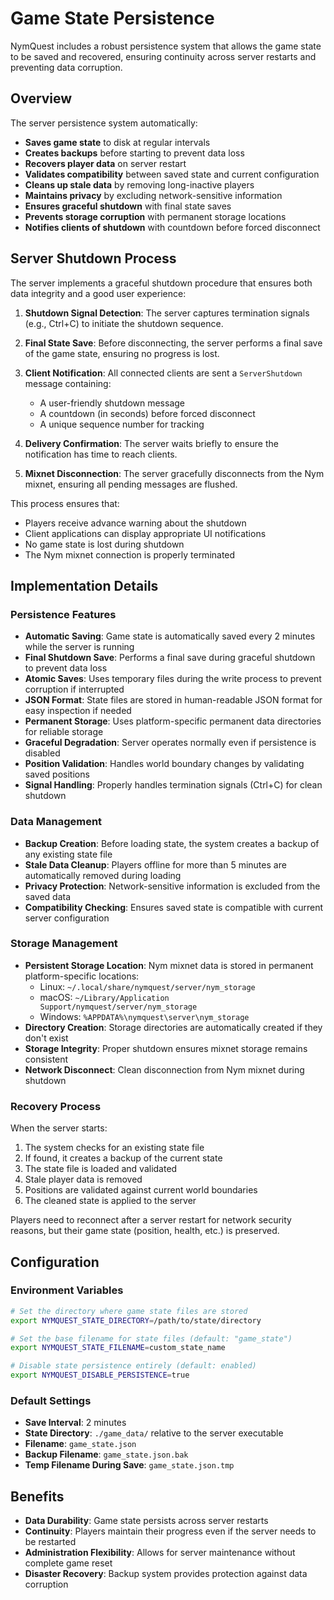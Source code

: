 # Game State Persistence

NymQuest includes a robust persistence system that allows the game state to be saved and recovered, ensuring continuity across server restarts and preventing data corruption.

## Overview

The server persistence system automatically:
- **Saves game state** to disk at regular intervals
- **Creates backups** before starting to prevent data loss
- **Recovers player data** on server restart
- **Validates compatibility** between saved state and current configuration
- **Cleans up stale data** by removing long-inactive players
- **Maintains privacy** by excluding network-sensitive information
- **Ensures graceful shutdown** with final state saves
- **Prevents storage corruption** with permanent storage locations
- **Notifies clients of shutdown** with countdown before forced disconnect

## Server Shutdown Process

The server implements a graceful shutdown procedure that ensures both data integrity and a good user experience:

1. **Shutdown Signal Detection**: The server captures termination signals (e.g., Ctrl+C) to initiate the shutdown sequence.

2. **Final State Save**: Before disconnecting, the server performs a final save of the game state, ensuring no progress is lost.

3. **Client Notification**: All connected clients are sent a `ServerShutdown` message containing:
   - A user-friendly shutdown message
   - A countdown (in seconds) before forced disconnect
   - A unique sequence number for tracking

4. **Delivery Confirmation**: The server waits briefly to ensure the notification has time to reach clients.

5. **Mixnet Disconnection**: The server gracefully disconnects from the Nym mixnet, ensuring all pending messages are flushed.

This process ensures that:
- Players receive advance warning about the shutdown
- Client applications can display appropriate UI notifications
- No game state is lost during shutdown
- The Nym mixnet connection is properly terminated

## Implementation Details

### Persistence Features

- **Automatic Saving**: Game state is automatically saved every 2 minutes while the server is running
- **Final Shutdown Save**: Performs a final save during graceful shutdown to prevent data loss
- **Atomic Saves**: Uses temporary files during the write process to prevent corruption if interrupted
- **JSON Format**: State files are stored in human-readable JSON format for easy inspection if needed
- **Permanent Storage**: Uses platform-specific permanent data directories for reliable storage
- **Graceful Degradation**: Server operates normally even if persistence is disabled
- **Position Validation**: Handles world boundary changes by validating saved positions
- **Signal Handling**: Properly handles termination signals (Ctrl+C) for clean shutdown

### Data Management

- **Backup Creation**: Before loading state, the system creates a backup of any existing state file
- **Stale Data Cleanup**: Players offline for more than 5 minutes are automatically removed during loading
- **Privacy Protection**: Network-sensitive information is excluded from the saved data
- **Compatibility Checking**: Ensures saved state is compatible with current server configuration

### Storage Management

- **Persistent Storage Location**: Nym mixnet data is stored in permanent platform-specific locations:
  - Linux: `~/.local/share/nymquest/server/nym_storage`
  - macOS: `~/Library/Application Support/nymquest/server/nym_storage`
  - Windows: `%APPDATA%\nymquest\server\nym_storage`
- **Directory Creation**: Storage directories are automatically created if they don't exist
- **Storage Integrity**: Proper shutdown ensures mixnet storage remains consistent
- **Network Disconnect**: Clean disconnection from Nym mixnet during shutdown

### Recovery Process

When the server starts:
1. The system checks for an existing state file
2. If found, it creates a backup of the current state
3. The state file is loaded and validated
4. Stale player data is removed
5. Positions are validated against current world boundaries
6. The cleaned state is applied to the server

Players need to reconnect after a server restart for network security reasons, but their game state (position, health, etc.) is preserved.

## Configuration

### Environment Variables

```bash
# Set the directory where game state files are stored
export NYMQUEST_STATE_DIRECTORY=/path/to/state/directory

# Set the base filename for state files (default: "game_state")
export NYMQUEST_STATE_FILENAME=custom_state_name

# Disable state persistence entirely (default: enabled)
export NYMQUEST_DISABLE_PERSISTENCE=true
```

### Default Settings

- **Save Interval**: 2 minutes
- **State Directory**: `./game_data/` relative to the server executable
- **Filename**: `game_state.json`
- **Backup Filename**: `game_state.json.bak`
- **Temp Filename During Save**: `game_state.json.tmp`

## Benefits

- **Data Durability**: Game state persists across server restarts
- **Continuity**: Players maintain their progress even if the server needs to be restarted
- **Administration Flexibility**: Allows for server maintenance without complete game reset
- **Disaster Recovery**: Backup system provides protection against data corruption
